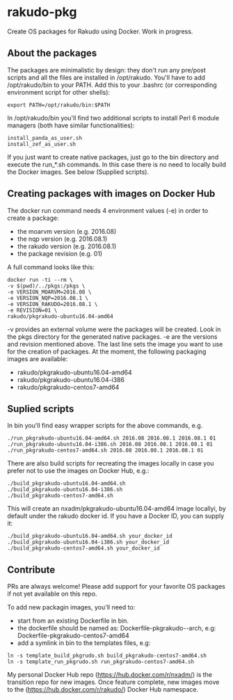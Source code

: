 # rakudo-pkg
Create OS packages for Rakudo using Docker. Work in progress.

## About the packages
The packages are minimalistic by design: they don't run any pre/post scripts
and all the files are installed in /opt/rakudo. You'll have to add
/opt/rakudo/bin to your PATH. Add this to your .bashrc (or corresponding
environment script for other shells):
```
export PATH=/opt/rakudo/bin:$PATH
```

In /opt/rakudo/bin you'll find two additional scripts to install Perl 6 module
managers (both have similar functionalities):
```
install_panda_as_user.sh
install_zef_as_user.sh
```

If you just want to create native packages, just go to the bin directory and
execute the run_*.sh commands. In this case there is no need to locally build
the Docker images. See below (Supplied scripts).

## Creating packages with images on Docker Hub
The docker run command needs 4 environment values (-e) in order to create a
package:
- the moarvm version (e.g. 2016.08)
- the nqp version (e.g. 2016.08.1)
- the rakudo version (e.g. 2016.08.1)
- the package revision (e.g. 01)

A full command looks like this:
```
docker run -ti --rm \
-v $(pwd)/../pkgs:/pkgs \
-e VERSION_MOARVM=2016.08 \
-e VERSION_NQP=2016.08.1 \
-e VERSION_RAKUDO=2016.08.1 \
-e REVISION=01 \
rakudo/pkgrakudo-ubuntu16.04-amd64
```

-v provides an external volume were the packages will be created. Look in the
pkgs directory for the generated native packages.
-e are the versions and revision mentioned above.
The last line sets the image you want to use for the creation of packages.
At the moment, the following packaging images are available:
- rakudo/pkgrakudo-ubuntu16.04-amd64
- rakudo/pkgrakudo-ubuntu16.04-i386
- rakudo/pkgrakudo-centos7-amd64

## Suplied scripts
In bin you'll find easy wrapper scripts for the above commands, e.g.
```
./run_pkgrakudo-ubuntu16.04-amd64.sh 2016.08 2016.08.1 2016.08.1 01
./run_pkgrakudo-ubuntu16.04-i386.sh 2016.08 2016.08.1 2016.08.1 01
./run_pkgrakudo-centos7-amd64.sh 2016.08 2016.08.1 2016.08.1 01
```

There are also build scripts for recreating the images locally in case you
prefer not to use the images on Docker Hub, e.g.:
```
./build_pkgrakudo-ubuntu16.04-amd64.sh
./build_pkgrakudo-ubuntu16.04-i386.sh
./build_pkgrakudo-centos7-amd64.sh
```
This will create an nxadm/pkgrakudo-ubuntu16.04-amd64 image locallyi, by
default under the rakudo docker id. If you have a Docker ID, you can supply it:

```
./build_pkgrakudo-ubuntu16.04-amd64.sh your_docker_id
./build_pkgrakudo-ubuntu16.04-i386.sh your_docker_id
./build_pkgrakudo-centos7-amd64.sh your_docker_id
```

## Contribute
PRs are always welcome! Please add support for your favorite OS packages if
not yet available on this repo.

To add new packagin images, you'll need to:
- start from an existing Dockerfile in bin.
- the dockerfile should be named as:
    Dockerfile-pkgrakudo-<OS and Major Version>-arch, e.g:
    Dockerfile-pkgrakudo-centos7-amd64
- add a symlink in bin to the templates files, e.g:
```
ln -s template_build_pkgrudo.sh build_pkgrakudo-centos7-amd64.sh
ln -s template_run_pkgrudo.sh run_pkgrakudo-centos7-amd64.sh
```

My personal Docker Hub repo (https://hub.docker.com/r/nxadm/) is the transition repo for new images. Once feature complete, new images move to the (https://hub.docker.com/r/rakudo/) Docker Hub namespace.
